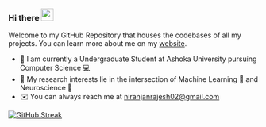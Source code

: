 ### Hi there <img src="https://media.giphy.com/media/hvRJCLFzcasrR4ia7z/giphy.gif" width="25px">

<!--
**niranjanrajesh02/niranjanrajesh02** is a ✨ _special_ ✨ repository because its `README.md` (this file) appears on your GitHub profile.

Here are some ideas to get you started:

- 🔭 I’m currently working on ...
- 🌱 I’m currently learning ...
- 👯 I’m looking to collaborate on ...
- 🤔 I’m looking for help with ...
- 💬 Ask me about ...
- 📫 How to reach me: ...
- 😄 Pronouns: ...
- ⚡ Fun fact: ...
-->

Welcome to my GitHub Repository that houses the codebases of all my projects. You can learn more about me on my [website](https://niranjanrajesh02.github.io/).

- 🏫 I am currently a Undergraduate Student at Ashoka University pursuing Computer Science 💻
- 🔭 My research interests lie in the intersection of Machine Learning 🤖 and Neuroscience 🧠
- ✉️ You can always reach me at <niranjanrajesh02@gmail.com>

[![GitHub Streak](https://github-readme-streak-stats.herokuapp.com?user=niranjanrajesh02&theme=dark&border_radius=5&date_format=M%20j%5B%2C%20Y%5D)](https://git.io/streak-stats)
